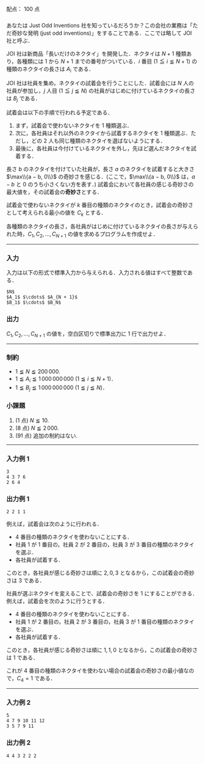 配点： $100$ 点

###
あなたは Just Odd Inventions 社を知っているだろうか？この会社の業務は「ただ奇妙な発明 (just odd inventions)」をすることである．ここでは略して JOI 社と呼ぶ．

JOI 社は新商品「長いだけのネクタイ」を開発した．ネクタイは $N + 1$ 種類あり，各種類には $1$ から $N + 1$ までの番号がついている．$i$ 番目 ($1 \leqq i \leqq N + 1$) の種類のネクタイの長さは $A_i$ である．

JOI 社は社員を集め，ネクタイの試着会を行うことにした．試着会には $N$ 人の社員が参加し，$j$ 人目 ($1 \leqq j \leqq N$) の社員がはじめに付けているネクタイの長さは $B_j$ である．

試着会は以下の手順で行われる予定である．

1. まず，試着会で使わないネクタイを $1$ 種類選ぶ．
1. 次に，各社員はそれ以外のネクタイから試着するネクタイを $1$ 種類選ぶ．ただし，どの $2$ 人も同じ種類のネクタイを選ばないようにする．
1. 最後に，各社員は今付けているネクタイを外し，先ほど選んだネクタイを試着する．

長さ $b$ のネクタイを付けていた社員が，長さ $a$ のネクタイを試着すると大きさ $\max\\{a − b, 0\\}$ の奇妙さを感じる．(ここで，$\max\\{a − b, 0\\}$ は，$a - b$ と $0$ のうち小さくない方を表す．) 試着会において各社員の感じる奇妙さの最大値を，その試着会の**奇妙さ**とする．

試着会で使わないネクタイが $k$ 番目の種類のネクタイのとき，試着会の奇妙さとして考えられる最小の値を $C_k$ とする．

各種類のネクタイの長さ，各社員がはじめに付けているネクタイの長さが与えられた時，$C_1, C_2, \ldots, C_{N + 1}$ の値を求めるプログラムを作成せよ．

---

### 入力
入力は以下の形式で標準入力から与えられる．入力される値はすべて整数である．

~~~
$N$
$A_1$ $\cdots$ $A_{N + 1}$
$B_1$ $\cdots$ $B_N$
~~~

### 出力
$C_1, C_2, \ldots, C_{N + 1}$ の値を，空白区切りで標準出力に $1$ 行で出力せよ．

---

### 制約
- $1 \leqq N \leqq 200\,000$.
- $1 \leqq A_i \leqq 1\,000\,000\,000$ ($1 \leqq i \leqq N + 1$)．
- $1 \leqq B_j \leqq 1\,000\,000\,000$ ($1 \leqq j \leqq N$)．

### 小課題
1. ($1$ 点) $N \leqq 10$.
2. ($8$ 点) $N \leqq 2\,000$.
3. ($91$ 点) 追加の制約はない.

---

### 入力例 1
~~~
3
4 3 7 6
2 6 4
~~~

### 出力例 1
~~~
2 2 1 1
~~~

例えば，試着会は次のように行われる．

- $4$ 番目の種類のネクタイを使わないことにする．
- 社員 $1$ が $1$ 番目の，社員 $2$ が $2$ 番目の，社員 $3$ が $3$ 番目の種類のネクタイを選ぶ．
- 各社員が試着する．

このとき，各社員が感じる奇妙さは順に $2, 0, 3$ となるから，この試着会の奇妙さは $3$ である．

社員が選ぶネクタイを変えることで、試着会の奇妙さを $1$ にすることができる．例えば，試着会を次のように行うとする．

- $4$ 番目の種類のネクタイを使わないことにする．
- 社員 $1$ が $2$ 番目の，社員 $2$ が $3$ 番目の，社員 $3$ が $1$ 番目の種類のネクタイを選ぶ．
- 各社員が試着する．

このとき，各社員が感じる奇妙さは順に $1, 1, 0$ となるから，この試着会の奇妙さは $1$ である．

これが $4$ 番目の種類のネクタイを使わない場合の試着会の奇妙さの最小値なので，$C_4 = 1$ である．

---

### 入力例 2
~~~
5
4 7 9 10 11 12
3 5 7 9 11
~~~

### 出力例 2
~~~
4 4 3 2 2 2
~~~
